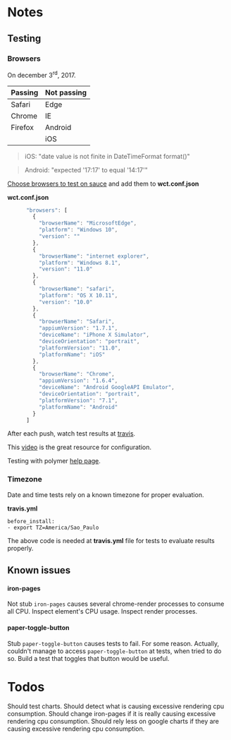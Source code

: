 # Notes

## Testing

### Browsers

On december 3<sup>rd</sup>, 2017.

| Passing       | Not passing   |
|:------------- |:--------------|
| Safari      	| Edge 		      |
| Chrome      	| IE      		  |
| Firefox 	  	| Android     	|
|            		| iOS    	  	  |

> iOS: "date value is not finite in DateTimeFormat format()"

> Android: "expected '17:17' to equal '14:17'"

[Choose browsers to test on sauce](https://wiki.saucelabs.com/display/DOCS/Platform+Configurator#/) and add them to  **wct.conf.json**

**wct.conf.json**
```javascript
      "browsers": [
        {
          "browserName": "MicrosoftEdge",
          "platform": "Windows 10",
          "version": ""
        }, 
        {
          "browserName": "internet explorer",
          "platform": "Windows 8.1",
          "version": "11.0"
        },
        {
          "browserName": "safari",
          "platform": "OS X 10.11",
          "version": "10.0"
        },
        {
          "browserName": "Safari",
          "appiumVersion": "1.7.1",
          "deviceName": "iPhone X Simulator",
          "deviceOrientation": "portrait",
          "platformVersion": "11.0",
          "platformName": "iOS"
        }, 
        {
          "browserName": "Chrome",
          "appiumVersion": "1.6.4",
          "deviceName": "Android GoogleAPI Emulator",
          "deviceOrientation": "portrait",
          "platformVersion": "7.1",
          "platformName": "Android"
        }
      ]
```

After each push, watch test results at [travis](https://travis-ci.org/vladimirbrasil/time-glimpse).

This [video](https://www.youtube.com/watch?v=afy_EEq_4Go) is the great resource for configuration. 

Testing with polymer [help page](https://www.polymer-project.org/2.0/docs/tools/tests).

### Timezone

Date and time tests rely on a known timezone for proper evaluation. 

**travis.yml**
```
before_install:
- export TZ=America/Sao_Paulo
```
The above code is needed at **travis.yml** file for tests to evaluate results properly.

## Known issues

#### iron-pages
Not stub `iron-pages` causes several chrome-render processes to consume all CPU. Inspect element's CPU usage. Inspect render processes.

#### paper-toggle-button
Stub `paper-toggle-button` causes tests to fail. For some reason. Actually, couldn't manage to access `paper-toggle-button` at tests, when tried to do so. Build a test that toggles that button would be useful.

# Todos

Should test charts.
Should detect what is causing excessive rendering cpu consumption.
Should change iron-pages if it is really causing excessive rendering cpu consumption.
Should rely less on google charts if they are causing excessive rendering cpu consumption.

